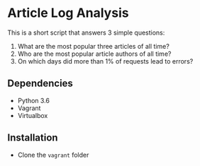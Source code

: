 # Article Log Analysis

This is a short script that answers 3 simple questions:
1. What are the most popular three articles of all time?
2. Who are the most popular article authors of all time?
3. On which days did more than 1% of requests lead to errors?

## Dependencies
- Python 3.6
- Vagrant
- Virtualbox

## Installation
- Clone the `vagrant` folder 